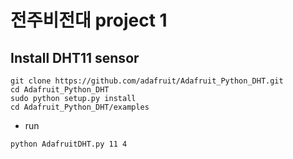 #  전주비전대 project 1

## Install DHT11 sensor
```
git clone https://github.com/adafruit/Adafruit_Python_DHT.git
cd Adafruit_Python_DHT
sudo python setup.py install
cd Adafruit_Python_DHT/examples
```
  - run
  ```
  python AdafruitDHT.py 11 4
  ```
